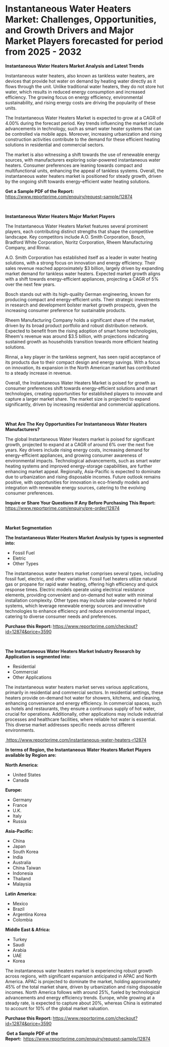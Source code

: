 <p><h1>Instantaneous Water Heaters Market: Challenges, Opportunities, and Growth Drivers and Major Market Players forecasted for period from 2025 - 2032</h1></p><p><strong>Instantaneous Water Heaters Market Analysis and Latest Trends</strong></p>
<p><p>Instantaneous water heaters, also known as tankless water heaters, are devices that provide hot water on demand by heating water directly as it flows through the unit. Unlike traditional water heaters, they do not store hot water, which results in reduced energy consumption and increased efficiency. The growing focus on energy efficiency, environmental sustainability, and rising energy costs are driving the popularity of these units.</p><p>The Instantaneous Water Heaters Market is expected to grow at a CAGR of 4.00% during the forecast period. Key trends influencing the market include advancements in technology, such as smart water heater systems that can be controlled via mobile apps. Moreover, increasing urbanization and rising construction activities contribute to the demand for these efficient heating solutions in residential and commercial sectors.</p><p>The market is also witnessing a shift towards the use of renewable energy sources, with manufacturers exploring solar-powered instantaneous water heaters. Consumer preferences are leaning towards compact and multifunctional units, enhancing the appeal of tankless systems. Overall, the instantaneous water heaters market is positioned for steady growth, driven by the ongoing shift towards energy-efficient water heating solutions.</p></p>
<p><strong>Get a Sample PDF of the Report:&nbsp;</strong> <a href="https://www.reportprime.com/enquiry/request-sample/12874?utm_campaign=4464&utm_medium=2&utm_source=Github&utm_content=ia&utm_term=17052025&utm_id=instantaneous-water-heaters">https://www.reportprime.com/enquiry/request-sample/12874</a></p>
<p>&nbsp;</p>
<p><strong>Instantaneous Water Heaters Major Market Players</strong></p>
<p><p>The Instantaneous Water Heaters Market features several prominent players, each contributing distinct strengths that shape the competitive landscape. Key competitors include A.O. Smith Corporation, Bosch, Bradford White Corporation, Noritz Corporation, Rheem Manufacturing Company, and Rinnai.</p><p>A.O. Smith Corporation has established itself as a leader in water heating solutions, with a strong focus on innovation and energy efficiency. Their sales revenue reached approximately $3 billion, largely driven by expanding market demand for tankless water heaters. Expected market growth aligns with a shift towards energy-efficient appliances, projecting a CAGR of 5% over the next few years.</p><p>Bosch stands out with its high-quality German engineering, known for producing compact and energy-efficient units. Their strategic investments in research and development bolster market growth prospects, given the increasing consumer preference for sustainable products.</p><p>Rheem Manufacturing Company holds a significant share of the market, driven by its broad product portfolio and robust distribution network. Expected to benefit from the rising adoption of smart home technologies, Rheem's revenue was around $3.5 billion, with projections indicating sustained growth as households transition towards more efficient heating solutions.</p><p>Rinnai, a key player in the tankless segment, has seen rapid acceptance of its products due to their compact design and energy savings. With a focus on innovation, its expansion in the North American market has contributed to a steady increase in revenue.</p><p>Overall, the Instantaneous Water Heaters Market is poised for growth as consumer preferences shift towards energy-efficient solutions and smart technologies, creating opportunities for established players to innovate and capture a larger market share. The market size is projected to expand significantly, driven by increasing residential and commercial applications.</p></p>
<p>&nbsp;</p>
<p><strong>What Are The Key Opportunities For Instantaneous Water Heaters Manufacturers?</strong></p>
<p><p>The global Instantaneous Water Heaters market is poised for significant growth, projected to expand at a CAGR of around 6% over the next five years. Key drivers include rising energy costs, increasing demand for energy-efficient appliances, and growing consumer awareness of environmental impacts. Technological advancements, such as smart water heating systems and improved energy-storage capabilities, are further enhancing market appeal. Regionally, Asia-Pacific is expected to dominate due to urbanization and rising disposable incomes. Future outlook remains positive, with opportunities for innovation in eco-friendly models and integration with renewable energy sources, catering to the evolving consumer preferences.</p></p>
<p><strong>Inquire or Share Your Questions If Any Before Purchasing This Report:</strong> <a href="https://www.reportprime.com/enquiry/pre-order/12874?utm_campaign=4464&utm_medium=2&utm_source=Github&utm_content=ia&utm_term=17052025&utm_id=instantaneous-water-heaters">https://www.reportprime.com/enquiry/pre-order/12874</a></p>
<p>&nbsp;</p>
<p><strong>Market Segmentation</strong></p>
<p><strong>The Instantaneous Water Heaters Market Analysis by types is segmented into:</strong></p>
<p><ul><li>Fossil Fuel</li><li>Eletric</li><li>Other Types</li></ul></p>
<p><p>The instantaneous water heaters market comprises several types, including fossil fuel, electric, and other variations. Fossil fuel heaters utilize natural gas or propane for rapid water heating, offering high efficiency and quick response times. Electric models operate using electrical resistance elements, providing convenient and on-demand hot water with minimal installation complexity. Other types may include solar-powered or hybrid systems, which leverage renewable energy sources and innovative technologies to enhance efficiency and reduce environmental impact, catering to diverse consumer needs and preferences.</p></p>
<p><strong>Purchase this Report:&nbsp;</strong><a href="https://www.reportprime.com/checkout?id=12874&price=3590&utm_campaign=4464&utm_medium=2&utm_source=Github&utm_content=ia&utm_term=17052025&utm_id=instantaneous-water-heaters">https://www.reportprime.com/checkout?id=12874&price=3590</a></p>
<p>&nbsp;</p>
<p><strong>The Instantaneous Water Heaters Market Industry Research by Application is segmented into:</strong></p>
<p><ul><li>Residential</li><li>Commercial</li><li>Other Applications</li></ul></p>
<p><p>The instantaneous water heaters market serves various applications, primarily in residential and commercial sectors. In residential settings, these heaters provide on-demand hot water for showers, kitchens, and cleaning, enhancing convenience and energy efficiency. In commercial spaces, such as hotels and restaurants, they ensure a continuous supply of hot water, crucial for operations. Additionally, other applications may include industrial processes and healthcare facilities, where reliable hot water is essential. This diverse market addresses specific needs across different environments.</p></p>
<p><a href="https://www.reportprime.com/instantaneous-water-heaters-r12874?utm_campaign=4464&utm_medium=2&utm_source=Github&utm_content=ia&utm_term=17052025&utm_id=instantaneous-water-heaters">&nbsp;https://www.reportprime.com/instantaneous-water-heaters-r12874</a></p>
<p><strong>In terms of Region, the Instantaneous Water Heaters Market Players available by Region are:</strong></p>
<p>
    <p> <strong> North America: </strong>
        <ul>
            <li>United States</li>
            <li>Canada</li>
        </ul>
        </p> 
    <p> <strong> Europe: </strong>
        <ul>
            <li>Germany</li>
            <li>France</li>
            <li>U.K.</li>
            <li>Italy</li>
            <li>Russia</li>
        </ul>
        </p> 
    <p> <strong> Asia-Pacific: </strong>
        <ul>
            <li>China</li>
            <li>Japan</li>
            <li>South Korea</li>
            <li>India</li>
            <li>Australia</li>
            <li>China Taiwan</li>
            <li>Indonesia</li>
            <li>Thailand</li>
            <li>Malaysia</li>
        </ul>
        </p> 
    <p> <strong> Latin America: </strong>
        <ul>
            <li>Mexico</li>
            <li>Brazil</li>
            <li>Argentina Korea</li>
            <li>Colombia</li>
        </ul>
        </p> 
    <p> <strong> Middle East & Africa: </strong>
        <ul>
            <li>Turkey</li>
            <li>Saudi</li>
            <li>Arabia</li>
            <li>UAE</li>
            <li>Korea</li>
        </ul>
    </p>
    </p>
<p><p>The instantaneous water heaters market is experiencing robust growth across regions, with significant expansion anticipated in APAC and North America. APAC is projected to dominate the market, holding approximately 45% of the total market share, driven by urbanization and rising disposable incomes. North America follows with around 25%, fueled by technological advancements and energy efficiency trends. Europe, while growing at a steady rate, is expected to capture about 20%, whereas China is estimated to account for 10% of the global market valuation.</p></p>
<p><strong>Purchase this Report: </strong><a href="https://www.reportprime.com/checkout?id=12874&price=3590&utm_campaign=4464&utm_medium=2&utm_source=Github&utm_content=ia&utm_term=17052025&utm_id=instantaneous-water-heaters">https://www.reportprime.com/checkout?id=12874&price=3590</a></p>
<p>&nbsp;<strong>Get a Sample PDF of the Report:&nbsp;&nbsp;</strong><a href="https://www.reportprime.com/enquiry/request-sample/12874?utm_campaign=4464&utm_medium=2&utm_source=Github&utm_content=ia&utm_term=17052025&utm_id=instantaneous-water-heaters">https://www.reportprime.com/enquiry/request-sample/12874</a></p>
<p><strong></strong></p>
<p><p></p><p></p><p></p></p>
